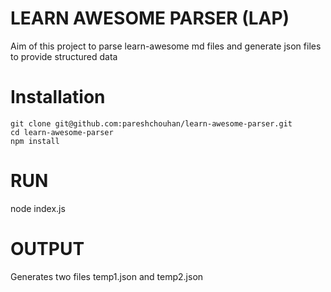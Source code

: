 # LEARN AWESOME PARSER (LAP)

Aim of this project to parse learn-awesome md files and generate json files to provide structured data


# Installation
```
git clone git@github.com:pareshchouhan/learn-awesome-parser.git  
cd learn-awesome-parser  
npm install
```
# RUN
node index.js  

# OUTPUT

Generates two files temp1.json and temp2.json  
